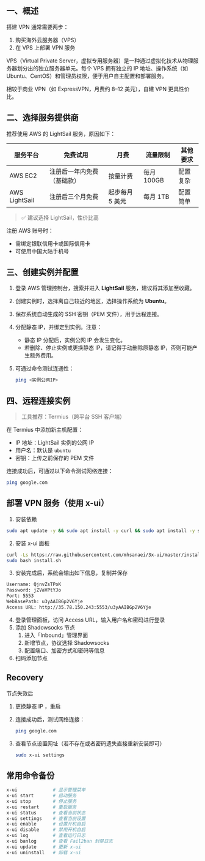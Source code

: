 ## 一、概述

搭建 VPN 通常需要两步：

1. 购买海外云服务器（VPS）
2. 在 VPS 上部署 VPN 服务

VPS（Virtual Private Server，虚拟专用服务器）是一种通过虚拟化技术从物理服务器划分出的独立服务器单元。每个 VPS 拥有独立的 IP 地址、操作系统（如 Ubuntu、CentOS）和管理员权限，便于用户自主配置和部署服务。

相较于商业 VPN（如 ExpressVPN，月费约 8–12 美元），自建 VPN 更具性价比。

## 二、选择服务提供商

推荐使用 AWS 的 LightSail 服务，原因如下：

| 服务平台      | 免费试用                   | 月费            | 流量限制   | 其他要求 |
| ------------- | -------------------------- | --------------- | ---------- | -------- |
| AWS EC2       | 注册后一年内免费（基础款） | 按量计费        | 每月 100GB | 配置复杂 |
| AWS LightSail | 注册后三个月免费           | 起步每月 5 美元 | 每月 1TB   | 配置简单 |

> ✅ 建议选择 LightSail，性价比高

注册 AWS 账号时：

- 需绑定银联信用卡或国际信用卡
- 可使用中国大陆手机号

## 三、创建实例并配置

1. 登录 AWS 管理控制台，搜索并进入 **LightSail** 服务，建议将其添加至收藏。

2. 创建实例时，选择离自己较近的地区，选择操作系统为 **Ubuntu**。

3. 保存系统自动生成的 SSH 密钥（PEM 文件），用于远程连接。

4. 分配静态 IP，并绑定到实例。注意：

    - 静态 IP 分配后，实例公网 IP 会发生变化。
    - 若删除、停止实例或更换静态 IP，请记得手动删除原静态 IP，否则可能产生额外费用。

5. 可通过命令测试连通性：

    ```sh
    ping <实例公网IP>
    ```

## 四、远程连接实例

> 工具推荐：Termius（跨平台 SSH 客户端）

在 Termius 中添加新主机配置：

- IP 地址：LightSail 实例的公网 IP
- 用户名：默认是 `ubuntu`
- 密钥：上传之前保存的 PEM 文件

连接成功后，可通过以下命令测试网络连接：

```sh
ping google.com
```

## 部署 VPN 服务（使用 x-ui）

1. 安装依赖

```sh
sudo apt update -y && sudo apt install -y curl && sudo apt install -y socat
```

2. 安装 x-ui 面板

```sh
curl -Ls https://raw.githubusercontent.com/mhsanaei/3x-ui/master/install.sh -o install.sh
sudo bash install.sh
```

3. 安装完成后，系统会输出如下信息，复制并保存

```sh
Username: QjnvZsTPoK
Password: jZVaVPtYJo
Port: 5553
WebBasePath: u3yAAIBGp2V6Yje
Access URL: http://35.78.150.243:5553/u3yAAIBGp2V6Yje
```

4. 登录管理面板，访问 Access URL，输入用户名和密码进行登录
5. 添加 Shadowsocks 节点
    1. 进入「Inbound」管理界面
    2. 新增节点，协议选择 Shadowsocks
    3. 配置端口、加密方式和密码等信息
6. 扫码添加节点

## Recovery

节点失效后

1. 更换静态 IP ，重启
2. 连接成功后，测试网络连接：

    ```sh
    ping google.com
    ```

3. 查看节点设置网址（若不存在或者密码遗失直接重新安装即可）

    ```sh
    sudo x-ui settings
    ```

## 常用命令备份

```sh
x-ui             # 显示管理菜单
x-ui start       # 启动服务
x-ui stop        # 停止服务
x-ui restart     # 重启服务
x-ui status      # 查看当前状态
x-ui settings    # 查看当前设置
x-ui enable      # 设置开机自启
x-ui disable     # 禁用开机自启
x-ui log         # 查看运行日志
x-ui banlog      # 查看 Fail2ban 封禁日志
x-ui update      # 更新 x-ui
x-ui uninstall   # 卸载 x-ui
```
